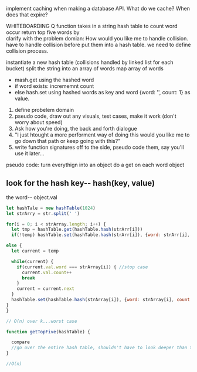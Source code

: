 implement caching when making a database API. What do we cache? When does that expire?

WHITEBOARDING Q
function takes in a string
hash table to count word occur
return top five words by  
clarify with the problem domian: How would you like me to handle collision. have to handle collision before put them into a hash table. we need to define collision process.

instantiate a new hash table (collisions handled by linked list for each bucket)
split the string into an array of words
map array of words
  - mash.get using the hashed word
  - if word exists: incrememnt count
  - else hash.set using hashed words as key  and word {word: '', count: 1} as value.


1. define probelem domain
2. pseudo code, draw out any visuals, test cases, make it work (don't worry about speed)
3. Ask how you're doing, the back and forth dialogue
4. "I just htought a more performent way of doing this would you like me to go down that path or keep going with this?"
5. write function signatures off to the side, pseudo code them, say you'll use it later...

pseudo code:
turn everythign into an object
do a get on each word object

look for the hash key-- hash(key, value)
  -
the word-- object.val



```js
let hashTale = new hashTable(1024)
let strArry = str.split(' ')

for(i = 0; i < strArray.length; i++) {
  let tmp = hashTable.get(hashTable.hash(strArr[i]))
  if(!temp) hashTable.set(hashTable.hash(strArr[i]), {word: strArr[i], count: 1})

else {
  let current = temp

  while(current) {
    if(current.val.word === strArray[i]) { //stop case
      current.val.count++
      break
    }
    current = current.next
  }
  hashTable.set(hashTable.hash(strArray[i]), {word: strArray[i], count: 1})
}
}

// O(n) over k...worst case

function getTopFive(hashTable) {

  compare
  //go over the entire hash table, shouldn't have to look deeper than the 3rd level
}

//O(n)
```
